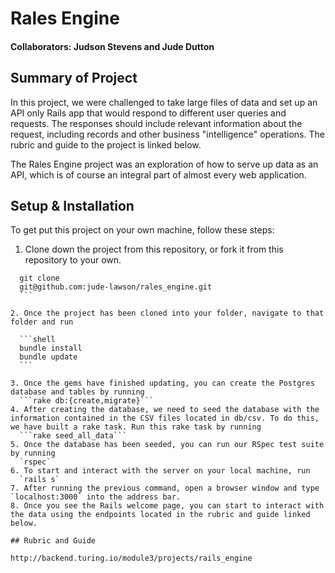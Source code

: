 # Rales Engine

#### Collaborators: Judson Stevens and Jude Dutton

## Summary of Project

  In this project, we were challenged to take large files of data and set up an API only Rails app that would respond to different user queries and requests. The responses should include relevant information about the request, including records and other business "intelligence" operations. The rubric and guide to the project is linked below. 
  
  The Rales Engine project was an exploration of how to serve up data as an API, which is of course an integral part of almost every web application.

## Setup & Installation

  To get put this project on your own machine, follow these steps:
  1. Clone down the project from this repository, or fork it from this repository to your own.
  
  ```shell
    git clone 
    git@github.com:jude-lawson/rales_engine.git 
    ```
    
  2. Once the project has been cloned into your folder, navigate to that folder and run
  
    ```shell
    bundle install
    bundle update
    ```
    
  3. Once the gems have finished updating, you can create the Postgres database and tables by running 
    ```rake db:{create,migrate}```
  4. After creating the database, we need to seed the database with the information contained in the CSV files located in db/csv. To do this, we have built a rake task. Run this rake task by running
    ```rake seed_all_data```
  5. Once the database has been seeded, you can run our RSpec test suite by running
    `rspec`
  6. To start and interact with the server on your local machine, run
    `rails s`
  7. After running the previous command, open a browser window and type `localhost:3000` into the address bar.
  8. Once you see the Rails welcome page, you can start to interact with the data using the endpoints located in the rubric and guide linked below.
  
## Rubric and Guide

  http://backend.turing.io/module3/projects/rails_engine
